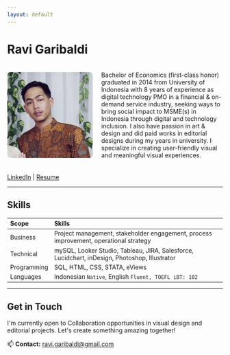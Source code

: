 ```yaml
---
layout: default
---
```

# Ravi Garibaldi  
<div style="display: flex; gap: 20px; align-items: center; margin: 20px 0;">

<img src="/assets/profile.jpg" alt="Ravi Garibaldi" style="width: 200px; border-radius: 8px;">   

  <div>


Bachelor of Economics (first-class honor) graduated in 2014 from University of Indonesia with 8 years of experience as digital technology PMO in a financial & on-demand service industry, seeking ways to bring social impact to MSME(s) in Indonesia through digital and technology inclusion. I also have passion in art & design and did paid works in editorial designs during my years in university. I specialize in creating user-friendly visual and meaningful visual experiences.

  </div>

</div>

[LinkedIn](https://www.linkedin.com/in/ravigaribaldi/) | [Resume](assets/resume.pdf)


---

## Skills  
| Scope    | Skills  |
|:---------|:--------|
| Business  | Project management, stakeholder engagement, process improvement, operational strategy    |
| Technical | mySQL, Looker Studio, Tableau, JIRA, Salesforce, Lucidchart, inDesign, Photoshop, Illustrator     |
| Programming | SQL, HTML, CSS, STATA, eViews    |
| Languages | Indonesian `Native`, English `Fluent, TOEFL iBT: 102`    |


---

## Get in Touch  
I'm currently open to Collaboration opportunities in visual design and editorial projects. Let's create something amazing together!  

📫 **Contact:** [ravi.garibaldi@gmail.com](mailto:ravi.garibaldi@gmail.com)

